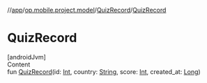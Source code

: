 //[app](../../../index.md)/[op.mobile.project.model](../index.md)/[QuizRecord](index.md)/[QuizRecord](-quiz-record.md)



# QuizRecord  
[androidJvm]  
Content  
fun [QuizRecord](-quiz-record.md)(id: [Int](https://kotlinlang.org/api/latest/jvm/stdlib/kotlin/-int/index.html), country: [String](https://kotlinlang.org/api/latest/jvm/stdlib/kotlin/-string/index.html), score: [Int](https://kotlinlang.org/api/latest/jvm/stdlib/kotlin/-int/index.html), created_at: [Long](https://kotlinlang.org/api/latest/jvm/stdlib/kotlin/-long/index.html))  



